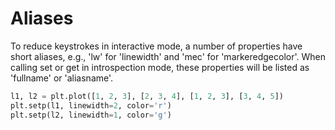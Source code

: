 # Aliases

To reduce keystrokes in interactive mode, a number of properties have short aliases, e.g., 'lw' for 'linewidth' and 'mec' for 'markeredgecolor'. When calling set or get in introspection mode, these properties will be listed as 'fullname' or 'aliasname'.

```python
l1, l2 = plt.plot([1, 2, 3], [2, 3, 4], [1, 2, 3], [3, 4, 5])
plt.setp(l1, linewidth=2, color='r')
plt.setp(l2, linewidth=1, color='g')
```
